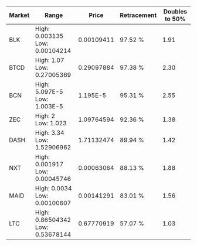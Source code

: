 | Market | Range | Price| Retracement | Doubles to 50% |
| --- | --- | --- | --- | --- |
| BLK | High: 0.003135<br />Low: 0.00104214 | 0.00109411 | 97.52 % | 1.91 |
| BTCD | High: 1.07<br />Low: 0.27005369 | 0.29097884 | 97.38 % | 2.30 |
| BCN | High: 5.097E-5<br />Low: 1.003E-5 | 1.195E-5 | 95.31 % | 2.55 |
| ZEC | High: 2<br />Low: 1.023 | 1.09764594 | 92.36 % | 1.38 |
| DASH | High: 3.34<br />Low: 1.52906962 | 1.71132474 | 89.94 % | 1.42 |
| NXT | High: 0.001917<br />Low: 0.00045746 | 0.00063064 | 88.13 % | 1.88 |
| MAID | High: 0.0034<br />Low: 0.00100607 | 0.00141291 | 83.01 % | 1.56 |
| LTC | High: 0.86504342<br />Low: 0.53678144 | 0.67770919 | 57.07 % | 1.03 |
